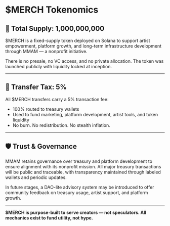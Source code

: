 # $MERCH Tokenomics

## 🧱 Total Supply: 1,000,000,000

$MERCH is a fixed-supply token deployed on Solana to support artist empowerment, platform growth, and long-term infrastructure development through MMAM — a nonprofit initiative.

There is no presale, no VC access, and no private allocation. The token was launched publicly with liquidity locked at inception.

---

## 💸 Transfer Tax: 5%

All $MERCH transfers carry a 5% transaction fee:

- 100% routed to treasury wallets  
- Used to fund marketing, platform development, artist tools, and token liquidity  
- No burn. No redistribution. No stealth inflation.

---

## 🛡 Trust & Governance

MMAM retains governance over treasury and platform development to ensure alignment with its nonprofit mission. All major treasury transactions will be public and traceable, with transparency maintained through labeled wallets and periodic updates.

In future stages, a DAO-lite advisory system may be introduced to offer community feedback on treasury usage, artist support, and platform growth.

---

**$MERCH is purpose-built to serve creators — not speculators. All mechanics exist to fund utility, not hype.**
